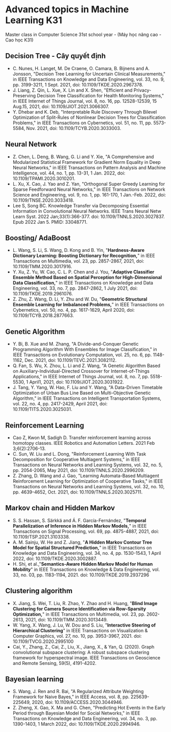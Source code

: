# Advanced topics in Machine Learning K31
Master class in Computer Science 31st school year - (Máy học nâng cao - Cao học K31)

## Decision Tree - Cây quyết định 

- C. Nunes, H. Langet, M. De Craene, O. Camara, B. Bijnens and A. Jonsson, "Decision Tree Learning for Uncertain Clinical Measurements," in IEEE Transactions on Knowledge and Data Engineering, vol. 33, no. 9, pp. 3199-3211, 1 Sept. 2021, doi: 10.1109/TKDE.2020.2967378.
- J. Liang, Z. Qin, L. Xue, X. Lin and X. Shen, "Efficient and Privacy-Preserving Decision Tree Classification for Health Monitoring Systems," in IEEE Internet of Things Journal, vol. 8, no. 16, pp. 12528-12539, 15 Aug.15, 2021, doi: 10.1109/JIOT.2021.3066307.
- Y. Dhebar and K. Deb, "Interpretable Rule Discovery Through Bilevel Optimization of Split-Rules of Nonlinear Decision Trees for Classification Problems," in IEEE Transactions on Cybernetics, vol. 51, no. 11, pp. 5573-5584, Nov. 2021, doi: 10.1109/TCYB.2020.3033003.

## Neural Network

- Z. Chen, L. Deng, B. Wang, G. Li and Y. Xie, "A Comprehensive and Modularized Statistical Framework for Gradient Norm Equality in Deep Neural Networks," in IEEE Transactions on Pattern Analysis and Machine Intelligence, vol. 44, no. 1, pp. 13-31, 1 Jan. 2022, doi: 10.1109/TPAMI.2020.3010201.
- L. Xu, X. Cao, J. Yao and Z. Yan, "Orthogonal Super Greedy Learning for Sparse Feedforward Neural Networks," in IEEE Transactions on Network Science and Engineering, vol. 9, no. 1, pp. 161-170, 1 Jan.-Feb. 2022, doi: 10.1109/TNSE.2020.3033418.
- Lee S, Song BC. Knowledge Transfer via Decomposing Essential Information in Convolutional Neural Networks. IEEE Trans Neural Netw Learn Syst. 2022 Jan;33(1):366-377. doi: 10.1109/TNNLS.2020.3027837. Epub 2022 Jan 5. PMID: 33048771.

## Boosting/ AdaBoost

- L. Wang, S. Li, S. Wang, D. Kong and B. Yin, "**Hardness-Aware Dictionary Learning: Boosting Dictionary for Recognition,**" in IEEE Transactions on Multimedia, vol. 23, pp. 2857-2867, 2021, doi: 10.1109/TMM.2020.3017916.
- Y. Xu, Z. Yu, W. Cao, C. L. P. Chen and J. You, "**Adaptive Classifier Ensemble Method Based on Spatial Perception for High-Dimensional Data Classification,**" in IEEE Transactions on Knowledge and Data Engineering, vol. 33, no. 7, pp. 2847-2862, 1 July 2021, doi: 10.1109/TKDE.2019.2961076.
- Z. Zhu, Z. Wang, D. Li, Y. Zhu and W. Du, "**Geometric Structural Ensemble Learning for Imbalanced Problems,**" in IEEE Transactions on Cybernetics, vol. 50, no. 4, pp. 1617-1629, April 2020, doi: 10.1109/TCYB.2018.2877663.

## Genetic Algorithm

- Y. Bi, B. Xue and M. Zhang, "A Divide-and-Conquer Genetic Programming Algorithm With Ensembles for Image Classification," in IEEE Transactions on Evolutionary Computation, vol. 25, no. 6, pp. 1148-1162, Dec. 2021, doi: 10.1109/TEVC.2021.3082112.
- Q. Fan, S. Wu, X. Zhou, L. Li and Z. Wang, "A Genetic Algorithm Based on Auxiliary-Individual-Directed Crossover for Internet-of-Things Applications," in IEEE Internet of Things Journal, vol. 8, no. 7, pp. 5518-5530, 1 April1, 2021, doi: 10.1109/JIOT.2020.3031922.
- J. Tang, Y. Yang, W. Hao, F. Liu and Y. Wang, "A Data-Driven Timetable Optimization of Urban Bus Line Based on Multi-Objective Genetic Algorithm," in IEEE Transactions on Intelligent Transportation Systems, vol. 22, no. 4, pp. 2417-2429, April 2021, doi: 10.1109/TITS.2020.3025031.

## Reinforcement Learning

- Cao Z, Kwon M, Sadigh D. Transfer reinforcement learning across homotopy classes. IEEE Robotics and Automation Letters. 2021 Feb 3;6(2):2706-13.
- C. Sun, W. Liu and L. Dong, "Reinforcement Learning With Task Decomposition for Cooperative Multiagent Systems," in IEEE Transactions on Neural Networks and Learning Systems, vol. 32, no. 5, pp. 2054-2065, May 2021, doi: 10.1109/TNNLS.2020.2996209.
- Z. Zhang, D. Wang and J. Gao, "Learning Automata-Based Multiagent Reinforcement Learning for Optimization of Cooperative Tasks," in IEEE Transactions on Neural Networks and Learning Systems, vol. 32, no. 10, pp. 4639-4652, Oct. 2021, doi: 10.1109/TNNLS.2020.3025711.

## Markov chain and Hidden Markov

- S. S. Hassan, S. Särkkä and Á. F. García-Fernández, "**Temporal Parallelization of Inference in Hidden Markov Models,**" in IEEE Transactions on Signal Processing, vol. 69, pp. 4875-4887, 2021, doi: 10.1109/TSP.2021.3103338.
- A. M. Sainju, W. He and Z. Jiang, "**A Hidden Markov Contour Tree Model for Spatial Structured Prediction,**" in IEEE Transactions on Knowledge and Data Engineering, vol. 34, no. 4, pp. 1530-1543, 1 April 2022, doi: 10.1109/TKDE.2020.3002887.
- H. Shi, et al.,"**Semantics-Aware Hidden Markov Model for Human Mobility**" in IEEE Transactions on Knowledge & Data Engineering, vol. 33, no. 03, pp. 1183-1194, 2021. doi: 10.1109/TKDE.2019.2937296

## Clustering algorithm

- X. Jiang, S. Wei, T. Liu, R. Zhao, Y. Zhao and H. Huang, "**Blind Image Clustering for Camera Source Identification via Row-Sparsity Optimization,**" in IEEE Transactions on Multimedia, vol. 23, pp. 2602-2613, 2021, doi: 10.1109/TMM.2020.3013449.
- W. Yang, X. Wang, J. Lu, W. Dou and S. Liu, "**Interactive Steering of Hierarchical Clustering**" in IEEE Transactions on Visualization & Computer Graphics, vol. 27, no. 10, pp. 3953-3967, 2021. doi: 10.1109/TVCG.2020.2995100
- Cai, Y., Zhang, Z., Cai, Z., Liu, X., Jiang, X., & Yan, Q. (2020). Graph convolutional subspace clustering: A robust subspace clustering framework for hyperspectral image. IEEE Transactions on Geoscience and Remote Sensing, 59(5), 4191-4202.

## Bayesian learning

- S. Wang, J. Ren and R. Bai, "A Regularized Attribute Weighting Framework for Naive Bayes," in IEEE Access, vol. 8, pp. 225639-225649, 2020, doi: 10.1109/ACCESS.2020.3044946.
- Z. Zheng, X. Gao, X. Ma and G. Chen, "Predicting Hot Events in the Early Period through Bayesian Model for Social Networks," in IEEE Transactions on Knowledge and Data Engineering, vol. 34, no. 3, pp. 1390-1403, 1 March 2022, doi: 10.1109/TKDE.2020.2994946.
